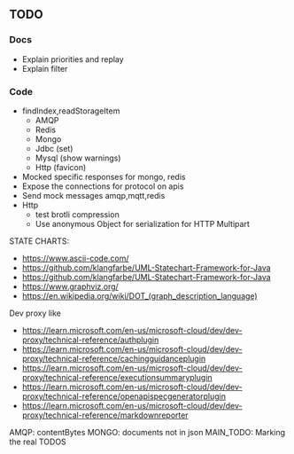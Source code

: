 ## TODO

### Docs

* Explain priorities and replay
* Explain filter

### Code

* findIndex,readStorageItem
    * AMQP
    * Redis
    * Mongo
    * Jdbc (set)
    * Mysql (show warnings)
    * Http (favicon)
* Mocked specific responses for mongo, redis
* Expose the connections for protocol on apis
* Send mock messages amqp,mqtt,redis
* Http
    * test brotli compression
    * Use anonymous Object for serialization for HTTP Multipart

STATE CHARTS:

* https://www.ascii-code.com/
* https://github.com/klangfarbe/UML-Statechart-Framework-for-Java
* https://github.com/klangfarbe/UML-Statechart-Framework-for-Java
* https://www.graphviz.org/
* https://en.wikipedia.org/wiki/DOT_(graph_description_language)

Dev proxy like

* https://learn.microsoft.com/en-us/microsoft-cloud/dev/dev-proxy/technical-reference/authplugin
* https://learn.microsoft.com/en-us/microsoft-cloud/dev/dev-proxy/technical-reference/cachingguidanceplugin
* https://learn.microsoft.com/en-us/microsoft-cloud/dev/dev-proxy/technical-reference/executionsummaryplugin
* https://learn.microsoft.com/en-us/microsoft-cloud/dev/dev-proxy/technical-reference/openapispecgeneratorplugin
* https://learn.microsoft.com/en-us/microsoft-cloud/dev/dev-proxy/technical-reference/markdownreporter

AMQP: contentBytes
MONGO: documents not in json
MAIN_TODO: Marking the real TODOS

